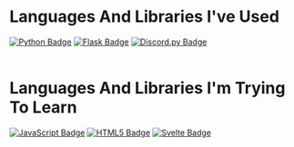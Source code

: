 # Languages And Libraries I've Used
[![Python Badge](https://img.shields.io/badge/Python-3776AB?logo=python&logoColor=fff&style=for-the-badge)](https://www.python.org/)
[![Flask Badge](https://img.shields.io/badge/Flask-000?logo=flask&logoColor=fff&style=for-the-badge)](https://flask.palletsprojects.com/)
[![Discord.py Badge](https://img.shields.io/badge/discord.py-5865F2.svg?style=for-the-badge&logo=discord&logoColor=white)](https://discordpy.readthedocs.io/)
<br>
<br>

# Languages And Libraries I'm Trying To Learn
[![JavaScript Badge](https://img.shields.io/badge/JavaScript-F7DF1E?logo=javascript&logoColor=000&style=for-the-badge)](https://developer.mozilla.org/en-US/docs/Web/JavaScript)
[![HTML5 Badge](https://img.shields.io/badge/HTML5-E34F26?logo=html5&logoColor=fff&style=for-the-badge)](https://developer.mozilla.org/en-US/docs/Glossary/HTML5)
[![Svelte Badge](https://img.shields.io/badge/Svelte-FF3E00?logo=svelte&logoColor=fff&style=for-the-badge)](https://svelte.dev/)

